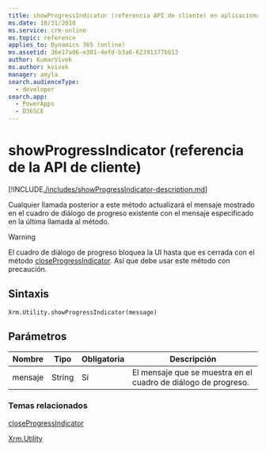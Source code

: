 ```yaml
---
title: showProgressIndicator (referencia API de cliente) en aplicaciones basadas en modelo| MicrosoftDocs
ms.date: 10/31/2018
ms.service: crm-online
ms.topic: reference
applies_to: Dynamics 365 (online)
ms.assetid: 36e17a06-e381-4efd-b3a6-62391377b613
author: KumarVivek
ms.author: kvivek
manager: amyla
search.audienceType:
  - developer
search.app:
  - PowerApps
  - D365CE
---
```

# <a name="showprogressindicator-client-api-reference"></a>showProgressIndicator (referencia de la API de cliente)



[!INCLUDE[./includes/showProgressIndicator-description.md](./includes/showProgressIndicator-description.md)]

Cualquier llamada posterior a este método actualizará el mensaje mostrado en el cuadro de diálogo de progreso existente con el mensaje especificado en la última llamada al método.

>[!WARNING]
>El cuadro de diálogo de progreso bloquea la UI hasta que es cerrada con el método [closeProgressIndicator](closeProgressIndicator.md). Así que debe usar este método con precaución.

## <a name="syntax"></a>Sintaxis

`Xrm.Utility.showProgressIndicator(message)`

## <a name="parameters"></a>Parámetros 

|Nombre |Tipo |Obligatoria |Descripción |
|---|---|---|---|
|mensaje|String|Sí|El mensaje que se muestra en el cuadro de diálogo de progreso.|



### <a name="related-topics"></a>Temas relacionados

[closeProgressIndicator](closeProgressIndicator.md)

[Xrm.Utility](../xrm-utility.md)  



